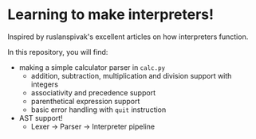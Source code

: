 # Learning to make interpreters!
Inspired by ruslanspivak's excellent articles on how interpreters function.

In this repository, you will find:
- making a simple calculator parser in `calc.py`
  - addition, subtraction, multiplication and division support with integers
  - associativity and precedence support
  - parenthetical expression support
  - basic error handling with `quit` instruction
- AST support!
  - Lexer -> Parser -> Interpreter pipeline
